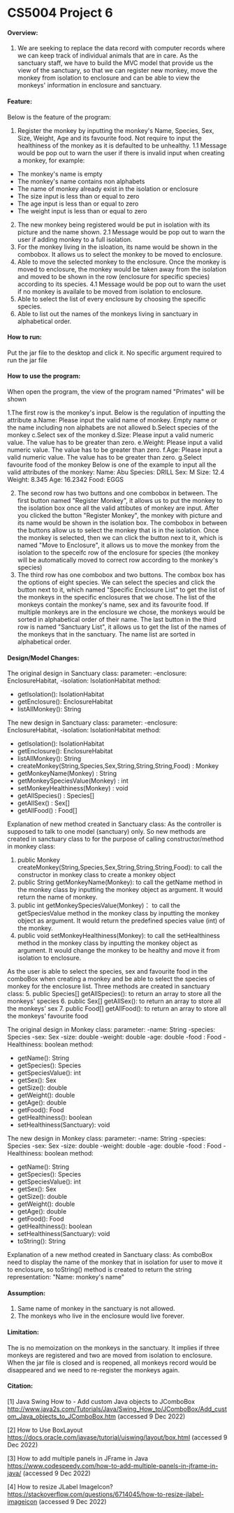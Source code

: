 # CS5004 Project 6

#### Overview:

1. We are seeking to replace the data record with computer records where we can keep track of individual animals that are in care. As the sanctuary staff, we have to build the MVC model that provide us the view of the sanctuary, so that we can register new monkey, move the monkey from isolation to enclosure and can be able to view the monkeys' information in enclosure and sanctuary.

#### Feature:

Below is the feature of the program:
1. Register the monkey by inputting the monkey's Name, Species, Sex, Size, Weight, Age and its favourite food. Not require to input the healthiness of the monkey as it is defaulted to be unhealthy. 
1.1 Message would be pop out to warn the user if there is invalid input when creating a monkey, for example:
- The monkey's name is empty
- The monkey's name contains non alphabets
- The name of monkey already exist in the isolation or enclosure
- The size input is less than or equal to zero
- The age input is less than or equal to zero
- The weight input is less than or equal to zero
2. The new monkey being registered would be put in isolation with its picture and the name shown. 
2.1 Message would be pop out to warn the user if adding monkey to a full isolation.
3. For the monkey living in the isloation, its name would be shown in the combobox. It allows us to select the monkey to be moved to enclosure. 
4. Able to move the selected monkey to the enclosure. Once the monkey is moved to enclosure, the monkey would be taken away from the isolation and moved to be shown in the row (enclosure for specific species) according to its species.
4.1 Message would be pop out to warn the uset if no monkey is availale to be moved from isolation to enclosure. 
5. Able to select the list of every enclosure by choosing the specific species.
6. Able to list out the names of the monkeys living in sanctuary in alphabetical order.

#### How to run:

Put the jar file to the desktop and click it. No specific argument required to run the jar file 

#### How to use the program:

When open the program, the view of the program named "Primates" will be shown

1.The first row is the monkey's input. Below is the regulation of inputting the attribute
a.Name: Please input the valid name of monkey. Empty name or the name including non alphabets are not allowed
b.Select species of the monkey
c.Select sex of the monkey
d.Size: Please input a valid numeric value. The value has to be greater than zero.
e.Weight: Please input a valid numeric value. The value has to be greater than zero.
f.Age: Please input a valid numeric value. The value has to be greater than zero.
g.Select favourite food of the monkey
Below is one of the example to input all the valid attributes of the monkey:
Name: Abu 
Species: DRILL
Sex: M
Size: 12.4
Weight: 8.345
Age: 16.2342
Food: EGGS

2. The second row has two buttons and one combobox in between. The first button named "Register Monkey", it allows us to put the monkey to the isolation box once all the valid attibutes of monkey are input. After you clicked the button "Register Monkey", the monkey with picture and its name would be shown in the isolation box. The combobox in between the buttons allow us to select the monkey that is in the isolation. Once the monkey is selected, then we can click the button next to it, which is named "Move to Enclosure", it allows us to move the monkey from the isolation to the speceifc row of the enclosure for species (the monkey will be automatically moved to correct row according to the monkey's species)
3. The third row has one combobox and two buttons. The combox box has the options of eight species. We can select the species and click the button next to it, which named "Specific Enclosure List" to get the list of the monkeys in the specific enclosures that we chose. The list of the monkeys contain the monkey's name, sex and its favourite food. If multiple monkeys are in the enclosure we chose, the monkeys would be sorted in alphabetical order of their name. The last button in the third row is named "Sanctuary List", it allows us to get the list of the names of the monkeys that in the sanctuary. The name list are sorted in alphabetical order.

#### Design/Model Changes:
The original design in Sanctuary class:
parameter: -enclosure: EnclosureHabitat, -isolation: IsolationHabitat
method: 
+ getIsolation(): IsolationHabitat
+ getEnclosure(): EnclosureHabitat
+ listAllMonkey(): String


The new design in Sanctuary class:
parameter: -enclosure: EnclosureHabitat, -isolation: IsolationHabitat
method:
+ getIsolation(): IsolationHabitat
+ getEnclosure(): EnclosureHabitat
+ listAllMonkey(): String
+ createMonkey(String,Species,Sex,String,String,String,Food) : Monkey
+ getMonkeyName(Monkey) : String
+ getMonkeySpeciesValue(Monkey) : int
+ setMonkeyHealthiness(Monkey) : void
+ getAllSpecies() : Species[]
+ getAllSex() : Sex[]
+ getAllFood() : Food[]


Explanation of new method created in Sanctuary class:
As the controller is supposed to talk to one model (sanctuary) only. So new methods are created in sanctuary class to for the purpose of calling constructor/method in monkey class:
1. public Monkey createMonkey(String,Species,Sex,String,String,String,Food): to call the constructor in monkey class to create a monkey object
2. public String getMonkeyName(Monkey): to call the getName method in the monkey class by inputting the monkey object as argument. It would return the name of monkey.
3. public int getMonkeySpeciesValue(Monkey)： to call the getSpeciesValue method in the monkey class by inputting the monkey object as argument. It would return the predefined species value (int) of the monkey.
4. public void setMonkeyHealthiness(Monkey): to call the setHealthiness method in the monkey class by inputting the monkey object as argument. It would change the monkey to be healthy and move it from isolation to enclosure.

As the user is able to select the species, sex and favourite food in the comboBox when creating a monkey and be able to select the species of monkey for the enclosure list. Three methods are created in sanctuary class:
5. public Species[] getAllSpecies(): to return an array to store all the monkeys' species
6. public Sex[] getAllSex(): to return an array to store all the monkeys' sex
7. public Food[] getAllFood(): to return an array to store all the monkeys' favourite food


The original design in Monkey class:
parameter: 
-name: String
-species: Species
-sex: Sex
-size: double
-weight: double
-age: double
-food : Food
-Healthiness: boolean
method: 
+ getName(): String
+ getSpecies(): Species
+ getSpeciesValue(): int
+ getSex(): Sex
+ getSize(): double
+ getWeight(): double
+ getAge(): double
+ getFood(): Food
+ getHealthiness(): boolean
+ setHealthiness(Sanctuary): void


The new design in Monkey class:
parameter: 
-name: String
-species: Species
-sex: Sex
-size: double
-weight: double
-age: double
-food : Food
-Healthiness: boolean
method: 
+ getName(): String
+ getSpecies(): Species
+ getSpeciesValue(): int
+ getSex(): Sex
+ getSize(): double
+ getWeight(): double
+ getAge(): double
+ getFood(): Food
+ getHealthiness(): boolean
+ setHealthiness(Sanctuary): void
+ toString(): String

Explanation of a new method created in Sanctuary class:
As comboBox need to display the name of the monkey that in isolation for user to move it to enclosure, so toString() method is created to return the string representation: "Name: monkey's name"


#### Assumption:
1. Same name of monkey in the sanctuary is not allowed.
2. The monkeys who live in the enclosure would live forever.

#### Limitation:
The is no memoization on the monkeys in the sanctuary. 
It implies if three monkeys are registered and two are moved from isolation to enclosure. 
When the jar file is closed and is reopened, all monkeys record would be disappeared and we need to re-register the monkeys again.

#### Citation:
[1] Java Swing How to - Add custom Java objects to JComboBox
http://www.java2s.com/Tutorials/Java/Swing_How_to/JComboBox/Add_custom_Java_objects_to_JComboBox.htm (accessed 9 Dec 2022)

[2] How to Use BoxLayout
https://docs.oracle.com/javase/tutorial/uiswing/layout/box.html (accessed 9 Dec 2022)

[3] How to add multiple panels in JFrame in Java
https://www.codespeedy.com/how-to-add-multiple-panels-in-jframe-in-java/ (accessed 9 Dec 2022)

[4] How to resize JLabel ImageIcon?
https://stackoverflow.com/questions/6714045/how-to-resize-jlabel-imageicon (accessed 9 Dec 2022)
